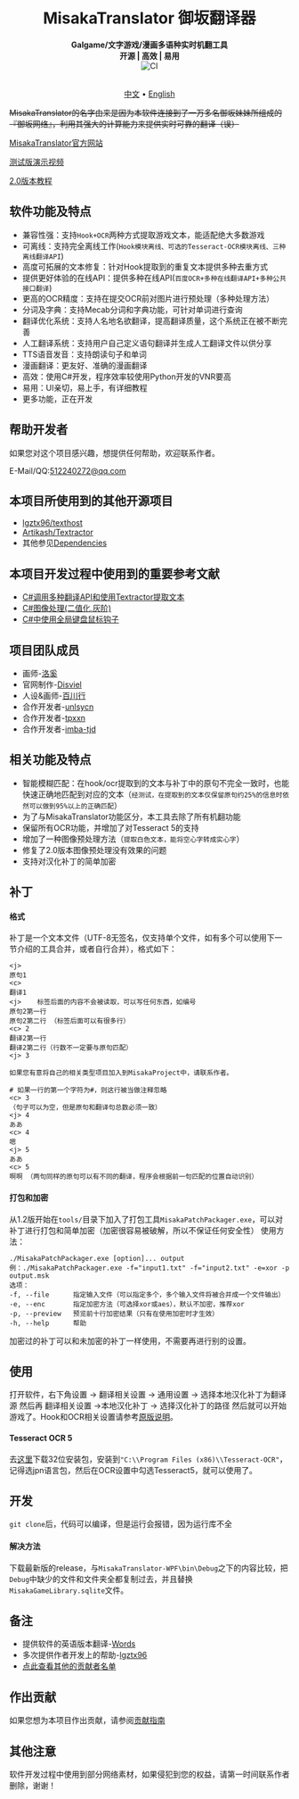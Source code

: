 <h1 align="center">
  MisakaTranslator 御坂翻译器
  <br>
</h1>

<p align="center">
  <b>Galgame/文字游戏/漫画多语种实时机翻工具</b>
  <br>
  <b>开源 | 高效 | 易用</b>
  <br>
  <img src="https://github.com/hanmin0822/MisakaTranslator/workflows/CI/badge.svg" alt="CI">
  <br>
  <br>
</p>

<p align="center">
  <a href="/README.md">中文</a> •
  <a href="/README_EN.md">English</a>
</p>

~~MisakaTranslator的名字由来是因为本软件连接到了一万多名御坂妹妹所组成的『御坂网络』，利用其强大的计算能力来提供实时可靠的翻译（误）~~

[MisakaTranslator官方网站](https://misaka.galeden.cn/)

[测试版演示视频](https://www.bilibili.com/video/av94082641)

[2.0版本教程](https://www.bilibili.com/video/BV1Qt4y11713)

## 软件功能及特点

* 兼容性强：支持`Hook+OCR`两种方式提取游戏文本，能适配绝大多数游戏
* 可离线：支持完全离线工作(`Hook模块离线、可选的Tesseract-OCR模块离线、三种离线翻译API`)
* 高度可拓展的文本修复：针对Hook提取到的重复文本提供多种去重方式
* 提供更好体验的在线API：提供多种在线API(`百度OCR+多种在线翻译API+多种公共接口翻译`)
* 更高的OCR精度：支持在提交OCR前对图片进行预处理（多种处理方法）
* 分词及字典：支持Mecab分词和字典功能，可针对单词进行查询
* 翻译优化系统：支持人名地名欲翻译，提高翻译质量，这个系统正在被不断完善
* 人工翻译系统：支持用户自己定义语句翻译并生成人工翻译文件以供分享
* TTS语音发音：支持朗读句子和单词
* 漫画翻译：更友好、准确的漫画翻译
* 高效：使用C#开发，程序效率较使用Python开发的VNR要高
* 易用：UI亲切，易上手，有详细教程
* 更多功能，正在开发

## 帮助开发者

如果您对这个项目感兴趣，想提供任何帮助，欢迎联系作者。

E-Mail/QQ:512240272@qq.com

## 本项目所使用到的其他开源项目

* [lgztx96/texthost](https://github.com/lgztx96/texthost)
* [Artikash/Textractor](https://github.com/Artikash/Textractor)
* 其他参见[Dependencies](https://github.com/hanmin0822/MisakaTranslator/network/dependencies)

## 本项目开发过程中使用到的重要参考文献

* [C#调用多种翻译API和使用Textractor提取文本](https://www.lgztx.com/) 
* [C#图像处理(二值化,灰阶)](https://blog.csdn.net/chaoguodong/article/details/7877312)
* [C#中使用全局键盘鼠标钩子](https://www.cnblogs.com/CJSTONE/p/4961865.html)

## 项目团队成员

* 画师-[洛奚](https://www.pixiv.net/users/13495987)
* 官网制作-[Disviel](https://github.com/Disviel)
* 人设&画师-[百川行](https://www.pixiv.net/users/17591894)
* 合作开发者-[unlsycn](https://github.com/HumphreyDotSln) 
* 合作开发者-[tpxxn](https://github.com/tpxxn)
* 合作开发者-[imba-tjd](https://github.com/imba-tjd)

## 相关功能及特点
* 智能模糊匹配：在hook/ocr提取到的文本与补丁中的原句不完全一致时，也能快速正确地匹配到对应的文本（`经测试，在提取到的文本仅保留原句约25%的信息时依然可以做到95%以上的正确匹配`）
* 为了与MisakaTranslator功能区分，本工具去除了所有机翻功能
* 保留所有OCR功能，并增加了对Tesseract 5的支持
* 增加了一种图像预处理方法（`提取白色文本，能将空心字转成实心字`）
* 修复了2.0版本图像预处理没有效果的问题
* 支持对汉化补丁的简单加密

## 补丁
#### 格式
补丁是一个文本文件（UTF-8无签名，仅支持单个文件，如有多个可以使用下一节介绍的工具合并，或者自行合并），格式如下：
```
<j>
原句1
<c>
翻译1
<j>    标签后面的内容不会被读取，可以写任何东西，如编号
原句2第一行
原句2第二行 （标签后面可以有很多行）
<c> 2
翻译2第一行
翻译2第二行（行数不一定要与原句匹配）
<j> 3

如果您有意将自己的相关类型项目加入到MisakaProject中，请联系作者。

# 如果一行的第一个字符为#，则这行被当做注释忽略
<c> 3 
（句子可以为空，但是原句和翻译句总数必须一致）
<j> 4
ああ
<c> 4
嗯
<j> 5
ああ
<c> 5
啊啊 （两句同样的原句可以有不同的翻译，程序会根据前一句匹配的位置自动识别）
```

#### 打包和加密
从1.2版开始在`tools/`目录下加入了打包工具`MisakaPatchPackager.exe`，可以对补丁进行打包和简单加密（加密很容易被破解，所以不保证任何安全性）
使用方法：
```
./MisakaPatchPackager.exe [option]... output
例：./MisakaPatchPackager.exe -f="input1.txt" -f="input2.txt" -e=xor -p output.msk
选项：
-f, --file      指定输入文件（可以指定多个，多个输入文件将被合并成一个文件输出）
-e, --enc       指定加密方法（可选择xor或aes），默认不加密，推荐xor
-p, --preview   预览前十行加密结果（只有在使用加密时才生效）
-h, --help      帮助
```
加密过的补丁可以和未加密的补丁一样使用，不需要再进行别的设置。

## 使用
打开软件，右下角设置 -> 翻译相关设置 -> 通用设置 -> 选择本地汉化补丁为翻译源
然后再 翻译相关设置 ->本地汉化补丁 -> 选择汉化补丁的路径
然后就可以开始游戏了。Hook和OCR相关设置请参考[原版说明](/README_ORIGINAL.md)。

#### Tesseract OCR 5

去[这里](https://github.com/UB-Mannheim/tesseract/wiki)下载32位安装包，安装到`"C:\\Program Files (x86)\\Tesseract-OCR"`，记得选jpn语言包，然后在OCR设置中勾选Tesseract5，就可以使用了。

## 开发
`git clone`后，代码可以编译，但是运行会报错，因为运行库不全
#### 解决方法
下载最新版的release，与`MisakaTranslator-WPF\bin\Debug`之下的内容比较，把`Debug`中缺少的文件和文件夹全都复制过去，并且替换 `MisakaGameLibrary.sqlite`文件。

## 备注

* 提供软件的英语版本翻译-[Words](https://github.com/CPCer)
* 多次提供作者开发上的帮助-[lgztx96](https://github.com/lgztx96)
* [点此查看其他的贡献者名单](https://github.com/hanmin0822/MisakaTranslator/blob/master/THANKLIST.MD)

## 作出贡献

如果您想为本项目作出贡献，请参阅[贡献指南](https://github.com/hanmin0822/MisakaTranslator/blob/master/CONTRIBUTING.md)

## 其他注意

软件开发过程中使用到部分网络素材，如果侵犯到您的权益，请第一时间联系作者删除，谢谢！
